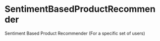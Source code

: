 # SentimentBasedProductRecommender
Sentiment Based Product Recommender (For a specific set of users)
